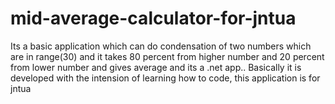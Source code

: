 # mid-average-calculator-for-jntua
Its a basic application which can do condensation of two numbers which are in range(30) and it takes 80 percent from higher number and 20 percent from lower number and gives average and its a .net app..
Basically it is developed with the intension of learning how to code, 
this application is for jntua
